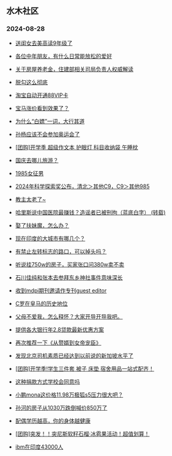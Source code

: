 ## 水木社区 
### 2024-08-28

+ [送闺女去美高读9年级了](https://www.newsmth.net/nForum/article/PreUnivEdu/200572)

+ [各位中年朋友，有什么日常能放松的爱好](https://www.newsmth.net/nForum/article/FamilyLife/1766829709)

+ [关于房屋养老金，住建部相关司局负责人权威解读](https://www.newsmth.net/nForum/article/OurEstate/3070248)

+ [脱勾这么彻底](https://www.newsmth.net/nForum/article/WorkingLife/145880)

+ [淘宝自动开通88VIP卡](https://www.newsmth.net/nForum/article/CouponsLife/4499078)

+ [宝马涨价看到效果了？](https://www.newsmth.net/nForum/article/AutoWorld/1944898786)

+ [为什么“白嫖”一词，大行其道](https://www.newsmth.net/nForum/article/Love/6307506)

+ [孙杨应该不会参加奥运会了](https://www.newsmth.net/nForum/article/Olympic/1626252)

+ [[团购]开学季 超级作文本 护眼灯 科目收纳袋 午睡枕](https://www.newsmth.net/nForum/article/ADAgent_TG/1324896)

+ [国庆去哪儿旅游？](https://www.newsmth.net/nForum/article/Travel/1009135)

+ [1985女征男](https://www.newsmth.net/nForum/article/PieLove/2891269)

+ [2024年科学探索奖公布，清北＞其他C9，C9＞其他985](https://www.newsmth.net/nForum/article/GaoKao/577465)

+ [教主太老了~](https://www.newsmth.net/nForum/article/FamilyLife/1766829276)

+ [哈里斯说中国医院最赚钱？造谣者已被刑拘（蓝底白字） (转载)](https://www.newsmth.net/nForum/article/Law/825646208)

+ [娶了扶妹魔，怎么办？](https://www.newsmth.net/nForum/article/MyFamily/275018)

+ [现在印度的大城市有哪几个？](https://www.newsmth.net/nForum/article/Geography/594472)

+ [有禁止左转标志的路口，可以掉头吗？](https://www.newsmth.net/nForum/article/AutoWorld/1944871248)

+ [听说挂750w的房子，买家张口问380w卖不卖](https://www.newsmth.net/nForum/article/OurEstate/3070784)

+ [石川佳纯和张本去参拜东乡神社事件意味深长](https://www.newsmth.net/nForum/article/Olympic/1621963)

+ [收到mdpi期刊邀请作专刊guest editor](https://www.newsmth.net/nForum/article/QingJiao/885897)

+ [C罗在皇马的历史地位](https://www.newsmth.net/nForum/article/WorldSoccer/18098066)

+ [父母不爱我，怎么释怀？大家开导开导我吧。](https://www.newsmth.net/nForum/article/FamilyLife/1766830838)

+ [提供各大银行年2.8贷款最新优惠方案](https://www.newsmth.net/nForum/article/OurEstate/3071204)

+ [再次推荐一下《从赘婿到女帝宠臣》](https://www.newsmth.net/nForum/article/NetNovel/489807)

+ [发现北京司机素质已经达到以前说的新加坡水平了](https://www.newsmth.net/nForum/article/AutoWorld/1944898922)

+ [[团购]开学季!学生三件套 被子 床垫 宿舍用品一站式配齐！](https://www.newsmth.net/nForum/article/ADAgent_TG/1324948)

+ [这种捐款方式学校会同意吗](https://www.newsmth.net/nForum/article/QingJiao/885903)

+ [小鹏mona这价格11.98万极狐s5压力很大吧？](https://www.newsmth.net/nForum/article/GreenAuto/1658218)

+ [孙河的房子从1030万跌倒喊价850万了](https://www.newsmth.net/nForum/article/OurEstate/3046504)

+ [配偶学历越高，你的身体越健康](https://www.newsmth.net/nForum/article/Memory/116900)

+ [[团购]突发！！突尼斯软籽石榴·冰雹果活动！超值划算！](https://www.newsmth.net/nForum/article/ADAgent_TG/1324948)

+ [ibm在印度43000人](https://www.newsmth.net/nForum/article/WorkingLife/147371)

